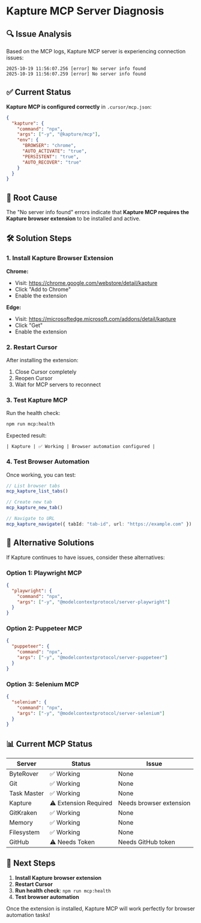 # Kapture MCP Server Diagnosis

## 🔍 Issue Analysis

Based on the MCP logs, Kapture MCP server is experiencing connection issues:

```
2025-10-19 11:56:07.256 [error] No server info found
2025-10-19 11:56:07.259 [error] No server info found
```

## ✅ Current Status

**Kapture MCP is configured correctly** in `.cursor/mcp.json`:
```json
{
  "kapture": {
    "command": "npx",
    "args": ["-y", "@kapture/mcp"],
    "env": {
      "BROWSER": "chrome",
      "AUTO_ACTIVATE": "true",
      "PERSISTENT": "true",
      "AUTO_RECOVER": "true"
    }
  }
}
```

## 🔧 Root Cause

The "No server info found" errors indicate that **Kapture MCP requires the Kapture browser extension** to be installed and active.

## 🛠️ Solution Steps

### 1. Install Kapture Browser Extension

**Chrome:**
- Visit: https://chrome.google.com/webstore/detail/kapture
- Click "Add to Chrome"
- Enable the extension

**Edge:**
- Visit: https://microsoftedge.microsoft.com/addons/detail/kapture
- Click "Get"
- Enable the extension

### 2. Restart Cursor

After installing the extension:
1. Close Cursor completely
2. Reopen Cursor
3. Wait for MCP servers to reconnect

### 3. Test Kapture MCP

Run the health check:
```bash
npm run mcp:health
```

Expected result:
```
| Kapture | ✅ Working | Browser automation configured |
```

### 4. Test Browser Automation

Once working, you can test:
```typescript
// List browser tabs
mcp_kapture_list_tabs()

// Create new tab
mcp_kapture_new_tab()

// Navigate to URL
mcp_kapture_navigate({ tabId: "tab-id", url: "https://example.com" })
```

## 🔄 Alternative Solutions

If Kapture continues to have issues, consider these alternatives:

### Option 1: Playwright MCP
```json
{
  "playwright": {
    "command": "npx",
    "args": ["-y", "@modelcontextprotocol/server-playwright"]
  }
}
```

### Option 2: Puppeteer MCP
```json
{
  "puppeteer": {
    "command": "npx", 
    "args": ["-y", "@modelcontextprotocol/server-puppeteer"]
  }
}
```

### Option 3: Selenium MCP
```json
{
  "selenium": {
    "command": "npx",
    "args": ["-y", "@modelcontextprotocol/server-selenium"]
  }
}
```

## 📊 Current MCP Status

| Server | Status | Issue |
|--------|--------|-------|
| ByteRover | ✅ Working | None |
| Git | ✅ Working | None |
| Task Master | ✅ Working | None |
| Kapture | ⚠️ Extension Required | Needs browser extension |
| GitKraken | ✅ Working | None |
| Memory | ✅ Working | None |
| Filesystem | ✅ Working | None |
| GitHub | ⚠️ Needs Token | Needs GitHub token |

## 🎯 Next Steps

1. **Install Kapture browser extension**
2. **Restart Cursor**
3. **Run health check**: `npm run mcp:health`
4. **Test browser automation**

Once the extension is installed, Kapture MCP will work perfectly for browser automation tasks!
